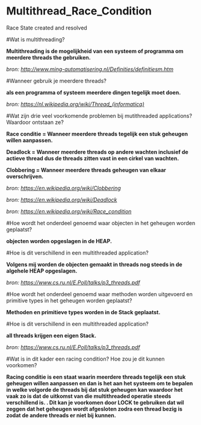 # Multithread_Race_Condition
Race State created and resolved

#Wat is multithreading?

**Multithreading is de mogelijkheid van een systeem of programma om meerdere threads the gebruiken.**

*bron: http://www.ming-automatisering.nl/Definities/definitiesm.htm*

#Wanneer gebruik je meerdere threads?

**als een programma of systeem meerdere dingen tegelijk moet doen.**

*bron: https://nl.wikipedia.org/wiki/Thread_(informatica)*

#Wat zijn drie veel voorkomende problemen bij mutithreaded applications? Waardoor ontstaan ze?

**Race conditie = Wanneer meerdere threads tegelijk een stuk geheugen willen aanpassen.**

**Deadlock = Wanneer meerdere threads op andere wachten inclusief de actieve thread dus de threads zitten vast in een cirkel van wachten.** 

**Clobbering = Wanneer meerdere threads geheugen van elkaar overschrijven.**

*bron: https://en.wikipedia.org/wiki/Clobbering*

*bron: https://en.wikipedia.org/wiki/Deadlock*

*bron: https://en.wikipedia.org/wiki/Race_condition*


#Hoe wordt het onderdeel genoemd waar objecten in het geheugen worden geplaatst?

**objecten worden opgeslagen in de HEAP.**

#Hoe is dit verschillend in een multithreaded application?

**Volgens mij worden de objecten gemaakt in threads nog steeds in de algehele HEAP opgeslagen.**

*bron: https://www.cs.ru.nl/E.Poll/talks/p3_threads.pdf*

#Hoe wordt het onderdeel genoemd waar methoden worden uitgevoerd en primitive types in het geheugen worden geplaatst?

**Methoden en primitieve types worden in de Stack geplaatst.**

#Hoe is dit verschillend in een multithreaded application?

**all threads krijgen een eigen Stack.**

*bron: https://www.cs.ru.nl/E.Poll/talks/p3_threads.pdf*


#Wat is in dit kader een racing condition? Hoe zou je dit kunnen voorkomen?

**Racing conditie is een staat waarin meerdere threads tegelijk een stuk geheugen willen aanpassen en dan is het aan het systeem om te bepalen in welke volgorde de threads bij dat stuk geheugen kan waardoor het vaak zo is dat de uitkomst van die multithreaded operatie steeds verschillend is. .
Dit kan je voorkomen door LOCK te gebruiken dat wil zeggen dat het geheugen wordt afgesloten zodra een thread bezig is zodat de andere threads er niet bij kunnen.**